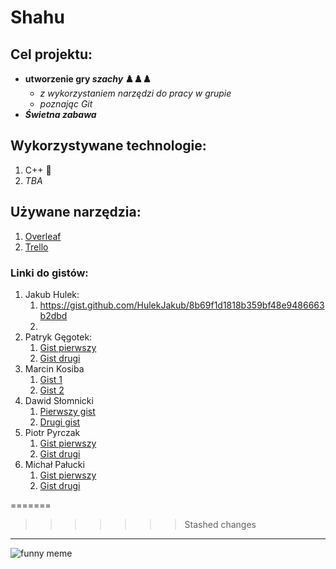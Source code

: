 # Shahu

## Cel projektu:
- **utworzenie gry *szachy* ♟️♟️♟️**
  - *z wykorzystaniem narzędzi do pracy w grupie* 
  - *poznając Git* 
- ***Świetna zabawa*** 

## Wykorzystywane technologie:
1. C++ :muscle:
2. *TBA*

## Używane narzędzia:
1. [Overleaf](https://www.overleaf.com/)
2. [Trello](https://trello.com/pl)

### Linki do gistów:

1. Jakub Hulek:
    1. https://gist.github.com/HulekJakub/8b69f1d1818b359bf48e9486663b2dbd
    2.
2. Patryk Gęgotek:
    1. [Gist pierwszy](https://gist.github.com/PatrykGegotek/42a88c839b1efd71b78e0ded89a4ba82)
    2. [Gist drugi](https://gist.github.com/PatrykGegotek/8baa1c0e21646951cbeafd9da809d739)
3. Marcin Kosiba
    1. [Gist 1](https://gist.github.com/kosibamarcin/ea3bcf9e059f2b157c9f3eac7e042cd2)
    2. [Gist 2](https://gist.github.com/kosibamarcin/5850d3ba0b73827b12d101f745bc1354)
4. Dawid Słomnicki
    1. [Pierwszy gist](https://gist.github.com/senior-cpp-developer/a4ba9499f8433d27156805074f505c8e)
    2. [Drugi gist](https://gist.github.com/senior-cpp-developer/f1374d0d8386bf23c27d9c8e20ac3eba)
5. Piotr Pyrczak
    1. [Gist pierwszy](https://gist.github.com/ppiotrekp/5ddb25a02ab31c53d3a800b81865945d)
    2. [Gist drugi](https://gist.github.com/ppiotrekp/f1011973e3de21f12cec79fa91ab2f0b)
6. Michał Pałucki
    1. [Gist pierwszy](https://gist.github.com/uknowmee/495760aa15c55c4114b17cf2889a7048)
    2. [Gist drugi](https://gist.github.com/uknowmee/69075e5ab6b0d57a0d1639bfa7c72304)

=======

    
>>>>>>> Stashed changes
---

![funny meme](https://preview.redd.it/iwo3dlg7vnw51.jpg?width=640&crop=smart&auto=webp&s=7173596003972067649c5f99b773a48facb54e80)


